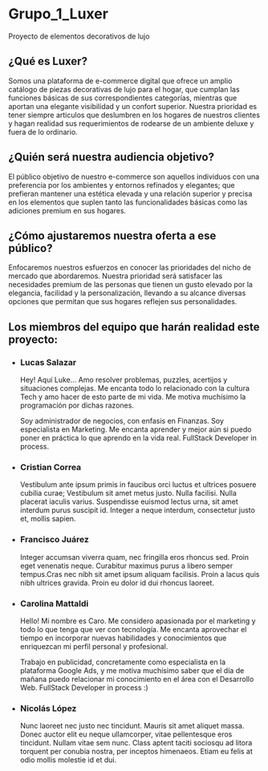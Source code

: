 # Grupo_1_Luxer
Proyecto de elementos decorativos de lujo

## ¿Qué es Luxer? 
Somos una plataforma de e-commerce digital que ofrece un amplio catálogo de piezas decorativas de lujo para el hogar, que cumplan las funciones básicas de sus correspondientes categorías, mientras que aportan una elegante visibilidad y un confort superior.
Nuestra prioridad es tener siempre articulos que deslumbren en los hogares de nuestros clientes y hagan realidad sus requerimientos de rodearse de un ambiente deluxe y fuera de lo ordinario.

## ¿Quién será nuestra audiencia objetivo?
El público objetivo de nuestro e-commerce son aquellos individuos con una preferencia por los ambientes y entornos refinados y elegantes; que prefieran mantener una estética elevada y una relación superior y precisa en los elementos que suplen tanto las funcionalidades básicas como las adiciones premium en sus hogares.

## ¿Cómo ajustaremos nuestra oferta a ese público?
Enfocaremos nuestros esfuerzos en conocer las prioridades del nicho de mercado que abordaremos. Nuestra prioridad será satisfacer las necesidades premium de las personas que tienen un gusto elevado por la elegancia, facilidad y la personalización, llevando a su alcance diversas opciones que permitan que sus hogares reflejen sus personalidades.

## Los miembros del equipo que harán realidad este proyecto:
- ### Lucas Salazar
  Hey! Aquí Luke...  Amo resolver problemas, puzzles, acertijos y situaciones complejas. Me encanta todo lo relacionado con la cultura Tech y amo hacer de esto parte de mi vida. Me motiva muchísimo la programación por dichas razones.
  
  Soy administrador de negocios, con enfasis en Finanzas. Soy especialista en Marketing. Me encanta aprender y mejor aún si puedo poner en práctica lo que aprendo en la vida real. FullStack Developer in process.

- ### Cristian Correa
  Vestibulum ante ipsum primis in faucibus orci luctus et ultrices posuere cubilia curae; Vestibulum sit amet metus justo. Nulla facilisi. Nulla placerat iaculis varius. Suspendisse euismod lectus urna, sit amet interdum purus suscipit id. Integer a neque interdum, consectetur justo et, mollis sapien.
  
- ### Francisco Juárez
  Integer accumsan viverra quam, nec fringilla eros rhoncus sed. Proin eget venenatis neque. Curabitur maximus purus a libero semper tempus.Cras nec nibh sit amet ipsum aliquam facilisis. Proin a lacus quis nibh ultrices gravida. Proin eu dolor id dui rhoncus laoreet. 
  
- ### Carolina Mattaldi
  Hello! Mi nombre es Caro. Me considero apasionada por el marketing y todo lo que tenga que ver con tecnología. Me encanta aprovechar el tiempo en incorporar nuevas habilidades y conocimientos que enriquezcan mi perfil personal y profesional. 
  
  Trabajo en publicidad, concretamente como especialista en la plataforma Google Ads, y me motiva muchísimo saber que el día de mañana puedo relacionar mi conocimiento en el área con el Desarrollo Web. FullStack Developer in process :)
  
- ### Nicolás López
   Nunc laoreet nec justo nec tincidunt. Mauris sit amet aliquet massa. Donec auctor elit eu neque ullamcorper, vitae pellentesque eros tincidunt. Nullam vitae sem nunc. Class aptent taciti sociosqu ad litora torquent per conubia nostra, per inceptos himenaeos. Etiam eu felis at odio mollis molestie id et dui.
